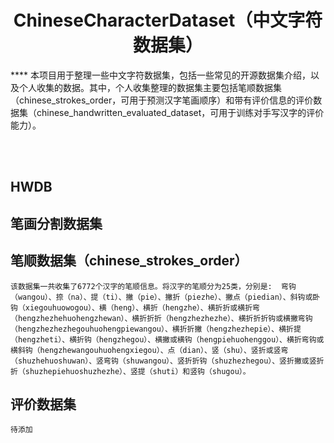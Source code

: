 <div align="center">
<h1>ChineseCharacterDataset（中文字符数据集）</h1>
</div>
****
本项目用于整理一些中文字符数据集，包括一些常见的开源数据集介绍，以及个人收集的数据。其中，个人收集整理的数据集主要包括笔顺数据集（chinese_strokes_order，可用于预测汉字笔画顺序）和带有评价信息的评价数据集（chinese_handwritten_evaluated_dataset，可用于训练对手写汉字的评价能力）。

<br><br>

## HWDB

## 笔画分割数据集

## 笔顺数据集（chinese_strokes_order）
    该数据集一共收集了6772个汉字的笔顺信息。将汉字的笔顺分为25类，分别是:  弯钩（wangou）、捺（na）、提（ti）、撇（pie）、撇折（piezhe）、撇点（piedian）、斜钩或卧钩（xiegouhuowogou）、横（heng）、横折（hengzhe）、横折折或横折弯（hengzhezhehuohengzhewan）、横折折折（hengzhezhezhe）、横折折折钩或横撇弯钩（hengzhezhezhegouhuohengpiewangou）、横折折撇（hengzhezhepie）、横折提（hengzheti）、横折钩（hengzhegou）、横撇或横钩（hengpiehuohenggou）、横折弯钩或横斜钩（hengzhewangouhuohengxiegou）、点（dian）、竖（shu）、竖折或竖弯（shuzhehuoshuwan）、竖弯钩（shuwangou）、竖折折钩（shuzhezhegou）、竖折撇或竖折折（shuzhepiehuoshuzhezhe）、竖提（shuti）和竖钩（shugou）。

## 评价数据集
    待添加

